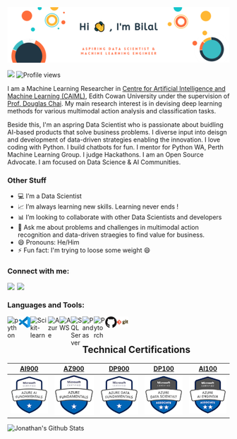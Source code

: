 
<!-- Banner -->

<img src="https://github.com/mbilalshaikh/mbilalshaikh/blob/main/github-banner.PNG" alt="banner that says Michelle Sandford - empty stack developer, Tedx Speaker and Microsoftie alongside a photo of Michelle">

<!-- Followers Count and Views Count -->
![](https://img.shields.io/github/followers/mbilalshaikh?label=Followers&style=flat-square)
![Profile views](https://gpvc.arturio.dev/mbilalshaikh)


<!--
**mbilalshaikh/mbilalshaikh** is a ✨ _special_ ✨ repository because its `README.md` (this file) appears on your GitHub profile.

Here are some ideas to get you started:
-->

<!-- Profile Blurb -->

I am a Machine Learning Researcher in [Centre for Artificial Intelligence and Machine Learning (CAIML)](https://www.ecu.edu.au/schools/science/research/school-centres/centre-for-artificial-intelligence-and-machine-learning-aiml-centre/postgraduate-research-students), Edith Cowan University under the supervision of [Prof. Douglas Chai](https://www.ecu.edu.au/schools/engineering/staff/profiles/associate-deans/dr-douglas-chai).
My main research interest is in devising deep learning methods for various multimodal action analysis and classification tasks.

Beside this, I'm an aspring Data Scientist who is passionate about buidling AI-based products that solve business problems. I diverse input into deisgn and development of data-driven strategies enabling the innovation. I love coding with  Python. I build chatbots for fun. I mentor for Python WA, Perth Machine Learning Group. I judge Hackathons. I am an Open Source Advocate. I am focused on  Data Science & AI Communities.

### Other Stuff
- 💻 I’m a Data Scientist
- 📈 I’m always learning new skills. Learning never ends !
- 📊 I’m looking to collaborate with other Data Scientists and developers 
- 💬 Ask me about problems and challenges in multimodal action recognition and data-driven straegies to find value for business.
- 😄 Pronouns: He/Him
- ⚡ Fun fact: I'm trying to loose some weight 😄

### Connect with me:

[<img align="left"  width="22px" src="https://cdn.jsdelivr.net/npm/simple-icons@3.4.0/icons/linkedin.svg" />](https://www.linkedin.com/in/mbshaikh/)
[<img align="left"  width="22px" src="https://cdn.jsdelivr.net/npm/simple-icons@3.4.0/icons/twitter.svg" />](https://twitter.com/onlyBilalShaikh)

<br />

### Languages and Tools:

<img align="left" alt="python" width="26px" src="https://cdn3.iconfinder.com/data/icons/logos-and-brands-adobe/512/267_Python-512.png" />

<img align="left" alt="visual studio code" width="26px" src="https://raw.githubusercontent.com/github/explore/80688e429a7d4ef2fca1e82350fe8e3517d3494d/topics/visual-studio-code/visual-studio-code.png" />

[<img align="left" alt="Scikit-learn" width="40px" src="https://upload.wikimedia.org/wikipedia/commons/0/05/Scikit_learn_logo_small.svg" />](https://scikit-learn.org/stable/)

<img align="left" alt="Azure" width="26px" src="https://www.parkmycloud.com/wp-content/uploads/2018/02/Azure_.png" />

<img align="left" alt="AWS" width="26px" src="https://cdn.jsdelivr.net/npm/simple-icons@3.4.0/icons/amazonaws.svg" />

<img align="left" alt="SQLServer" width="26px" src="https://img.icons8.com/color/2x/microsoft-sql-server.png" />

<img align="left" alt="Pandas" width="26px" src="https://cdn.jsdelivr.net/npm/simple-icons@3.4.0/icons/pandas.svg" />

<img align="left" alt="Pytorch" width="26px" src="https://cdn.jsdelivr.net/npm/simple-icons@3.4.0/icons/pytorch.svg" />

<img align="left" alt="GitHub" width="26px" src="https://raw.githubusercontent.com/github/explore/78df643247d429f6cc873026c0622819ad797942/topics/github/github.png" />

<img align="left" alt="Git" width="26px" src="https://raw.githubusercontent.com/github/explore/80688e429a7d4ef2fca1e82350fe8e3517d3494d/topics/git/git.png" />

<br />
<br />


<!-- Social Links -->


## Technical Certifications

|[**AI900**](https://www.credly.com/badges/fe2e47af-6c3e-4bfd-ab97-c81ba7a6fecd/public_url)|[**AZ900**](https://www.credly.com/badges/9c173792-8fb9-4b76-bfac-c26e4ca5d9f3/public_url)|[**DP900**](https://www.credly.com/badges/25b6b507-f710-425a-9fc8-e39a50f7a0db/public_url)|[**DP100**](https://www.credly.com/badges/05a64d36-dd6e-49e5-89f2-30e07f61aa79/public_url)|[**AI100**](https://www.credly.com/badges/c7474b9b-d3ec-4528-b470-22303d4defe6/public_url)
|:---:|:---:|:---:|:---:|:---:|
![AI900](https://github.com/mbilalshaikh/mbilalshaikh/blob/main/microsoft-certified-azure-ai-fundamentals.png)|![AZ-900](https://github.com/mbilalshaikh/mbilalshaikh/blob/main/microsoft-certified-azure-fundamentals.png)|![DP-900](https://github.com/mbilalshaikh/mbilalshaikh/blob/main/microsoft-certified-azure-data-fundamentals-144.png)|![DP-100](https://github.com/mbilalshaikh/mbilalshaikh/blob/main/microsoft-certified-azure-data-scientist-associate-144x144.png)|![AI-100](https://github.com/mbilalshaikh/mbilalshaikh/blob/main/microsoft-certified-azure-ai-engineer-associate.png)



<!--dashboards-->

<img align="left" alt="Jonathan's Github Stats" src="https://github-readme-stats.vercel.app/api?username=mbilalshaikh&show_icons=true&hide_border=true" />

